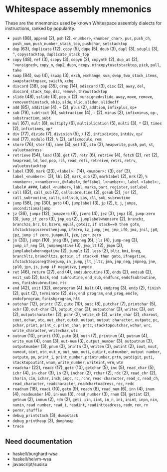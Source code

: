 # Whitespace assembly mnemonics

<!-- Generated by tools/generate_assembly.jq; DO NOT EDIT. -->

These are the mnemonics used by known Whitespace assembly dialects for
instructions, ranked by popularity.

- `push` (88), `append` (2), `psh` (2), `<number>`, `<number_char>`, `pus`, `push_ch`, `push_num`, `push_number_stack_top`, `pushchar`, `setstacktop`
- `dup` (63), `duplicate` (12), `copy` (5), `dupe` (5), `doub` (3), `dupl` (3), `sdupli` (3), `^`, `copystacktop`, `duplicate_stack_top`
- `copy` (48), `ref` (3), `scopy` (3), `copyn` (2), `copynth` (2), `dup_at` (2), `^<unsigned>`, `copy_n`, `dup2`, `dupn`, `ncopy`, `nthcopytosetstacktop`, `pick`, `pull`, `take`
- `swap` (84), `swp` (4), `sswap` (3), `exch`, `exchange`, `swa`, `swap_two_stack_items`, `swapstacktopsec`, `swicth`, `xchg`
- `discard` (38), `pop` (35), `drop` (14), `sdiscard` (3), `disc` (2), `away`, `del`, `discard_stack_top`, `dsc`, `remove`, `throwstacktop`
- `slide` (48), `sslide` (3), `pop_x` (2), `<unsigned>slide`, `away`, `move`, `remove`, `removenthinstack`, `skip`, `slde`, `slid`, `sliden`, `slideoff`
- `add` (85), `addition` (4), `+` (2), `plus` (2), `addtion`, `infixplus`, `op+`
- `sub` (79), `subtract` (6), `subtraction` (4), `-` (2), `minus` (2), `infixminus`, `op-`, `substraction`, `subt`
- `mul` (67), `mult` (8), `multiply` (6), `multiplication` (5), `multi` (3), `*` (2), `times` (2), `infixtimes`, `op*`
- `div` (77), `divide` (7), `division` (5), `/` (2), `infixdivide`, `intdiv`, `op/`
- `mod` (77), `modulo` (12), `%` (2), `infixmodulo`, `rem`
- `store` (76), `stor` (4), `save` (3), `set` (3), `sto` (3), `heapwrite`, `push`, `put`, `st`, `valuetoadress`
- `retrieve` (54), `load` (13), `get` (7), `retr` (6), `retrive` (4), `fetch` (2), `ret` (2), `heapread`, `ld`, `lod`, `pop`, `rcl`, `read`, `reti`, `retreive`, `retri`, `retrv`, `valuetostacktop`
- `label` (39), `mark` (23), `<label>:` (14), `<number>:` (3), `def` (3), `label_<number>:` (3), `lbl` (2), `mark_sub` (2), `marklabel` (2), `mrk` (2), `%<number>:`, `<<number>>:`, `@<label>`, `deflabel`, `l<number>:`, `label <label>:`, `label#_####`, `label_<number>`, `labl`, `marks`, `part`, `register`, `setlabel`
- `call` (82), `call_sub` (2), `callsubroutine` (2), `gosub` (2), `jsr` (2), `call_subroutine`, `calls`, `callsub`, `cas`, `cll`, `sub`, `subroutine`
- `jump` (58), `jmp` (30), `goto` (4), `jumplabel` (3), `jp` (2), `b`, `j`, `jumps`, `unconditionaljump`
- `jz` (36), `jumpz` (12), `jumpzero` (9), `jzero` (4), `jez` (3), `jmpz` (3), `jump-zero` (3), `jump_if_zero` (3), `jmp_eq` (2), `jumplabelwhenzero` (2), `branchz`, `branchzs`, `brz`, `bz`, `bzero`, `equal`, `gotoiz`, `if stack==0 then goto`, `ifstacktopiszerothenjump`, `ifzero`, `iz_jump`, `jeq`, `jmp_if0`, `jmz`, `jnil`, `jp0`, `jpz`, `jump if zero`, `jumpnull`, `jze`, `jzer`, `zero`
- `jn` (30), `jumpn` (10), `jneg` (8), `jumpneg` (6), `jlz` (4), `jump-neg` (3), `jump_if_neg` (3), `jumpnegative` (3), `jmp_lt` (2), `jmpn` (2), `jumplabelwhennegative` (2), `jumplz` (2), `less` (2), `bltz`, `bmi`, `bneg`, `branchltz`, `branchltzs`, `gotoin`, `if stack<0 then goto`, `ifnegative`, `ifstacktopisnegthenjump`, `in_jump`, `jlt`, `jltz`, `jmn`, `jmp_neg`, `jmpneg`, `jne`, `jpl0`, `jpn`, `js`, `jump if negative`, `jumpde`
- `ret` (46), `return` (27), `end` (4), `endsubroutine` (3), `ends` (2), `endsub` (2), `exit_sub` (2), `back`, `end subroutine`, `end_sub`, `endfunc`, `endofsubroutine`, `ens`, `finishsubroutine`, `rts`
- `end` (42), `exit` (32), `endprogram` (4), `halt` (4), `endprog` (3), `endp` (2), `finish` (2), `quit` (2), `terminate` (2), `die`, `end program`, `end_prog`, `endle`, `endofprogram`, `finishprogram`, `hlt`
- `outchar` (12), `printc` (12), `putc` (10), `outc` (8), `putchar` (7), `printchar` (5), `ochr` (3), `out-char` (3), `output_char` (3), `outputchar` (3), `writec` (3), `out` (2), `outputcharacter` (2), `pchr` (2), `write_ch` (2), `write_char` (2), `charout`, `cout`, `ochar`, `otc`, `out_char`, `outch`, `output`, `output character`, `outputc`, `pc`, `pchar`, `print`, `print_c`, `print_char`, `prtc`, `stacktopoutchar`, `wchar`, `wrc`, `write_character`, `writechar`, `wtc`
- `outnum` (10), `printi` (10), `putn` (8), `outn` (7), `printnum` (4), `putnum` (4), `write_num` (4), `onum` (3), `out-num` (3), `output_number` (3), `outputnum` (3), `outputnumber` (3), `pnum` (3), `printn` (3), `writen` (3), `putint` (2), `iout`, `nout`, `numout`, `oint`, `otn`, `out_n`, `out_num`, `outi`, `outint`, `outnumber`, `output number`, `outputn`, `pn`, `print_i`, `print_number`, `printnumber`, `prtn`, `putdigit`, `puti`, `stacktopoutint`, `wnum`, `write_number`, `writeint`, `wrn`, `wtn`
- `readchar` (22), `readc` (17), `getc` (10), `getchar` (5), `inc` (5), `read_char` (5), `ichr` (4), `in-char` (3), `in` (2), `inchar` (2), `rchar` (2), `rdc` (2), `read_chr` (2), `charin`, `cin`, `ichar`, `inch`, `inpc`, `rc`, `rchr`, `read character`, `read_c`, `read_ch`, `read_character`, `readcharacter`, `readchartoadress`, `rec`, `redc`
- `readnum` (18), `readi` (10), `getn` (9), `readn` (8), `read_num` (6), `inn` (4), `inum` (4), `readnumber` (4), `in-num` (3), `read_number` (3), `rnum` (3), `getint` (2), `getnum` (2), `innum` (2), `rdn` (2), `geti`, `iin`, `iint`, `in_n`, `ini`, `inint`, `inpn`, `nin`, `numin`, `read number`, `read_i`, `readint`, `readinttoadress`, `redn`, `ren`, `rn`
- `permr`, `shuffle`
- `debug_printstack` (3), `dumpstack`
- `debug_printheap` (3), `dumpheap`
- `trace`

## Need documentation

- haskell/burghard-wsa
- haskell/helvm-wsa
- javascript/susisu
